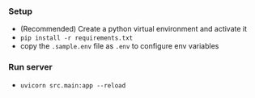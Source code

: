 
### Setup

- (Recommended) Create a python virtual environment and activate it
- `pip install -r requirements.txt`
- copy the `.sample.env` file as `.env` to configure env variables

### Run server

- `uvicorn src.main:app --reload`